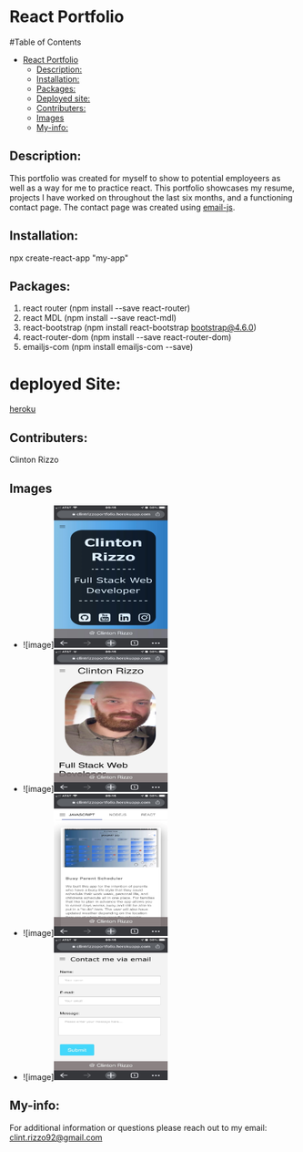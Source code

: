 # React Portfolio
    
#Table of Contents
    
- [React Portfolio](#react-portfolio)
  - [Description:](#description)
  - [Installation:](#installation)
  - [Packages:](#packages)
  - [Deployed site:](#deployed-site)
  - [Contributers:](#contributers)
  - [Images](#videos)
  - [My-info:](#my-info)
    
## Description:

This portfolio was created for myself to show to potential employeers as well as a way for me to practice react. This portfolio showcases
my resume, projects I have worked on throughout the last six months, and a functioning contact page. The contact page was created using [email-js](https://www.emailjs.com/docs/examples/reactjs/). 


## Installation:
npx create-react-app "my-app"

## Packages:
1. react router (npm install --save react-router)
2. react MDL (npm install --save react-mdl)
3. react-bootstrap (npm install react-bootstrap bootstrap@4.6.0)
4. react-router-dom (npm install --save react-router-dom)
5. emailjs-com (npm install emailjs-com --save)

# deployed Site:
[heroku](https://clintrizzoportfolio.herokuapp.com/)
    
## Contributers:
Clinton Rizzo
    
## Images
- ![image]<img src ="public/images/ReadMe/landing.jpg" alt='landingpage' width='200px' height='250px'>
- ![image]<img src ="public/images/ReadMe/resume.jpg" alt='landingpage' width='200px' height='250px'>
- ![image]<img src ="public/images/ReadMe/projects.jpg" alt='landingpage' width='200px' height='250px'>
- ![image]<img src ="public/images/ReadMe/contact.jpg" alt='landingpage' width='200px' height='250px'>

## My-info:

For additional information or questions please reach out to my email: clint.rizzo92@gmail.com
